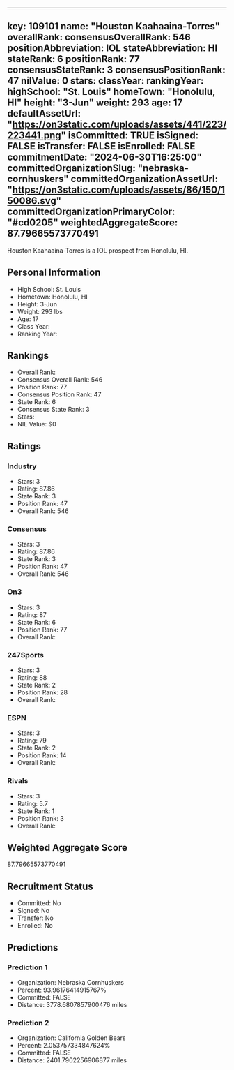 ---
  key: 109101
  name: "Houston Kaahaaina-Torres"
  overallRank: 
  consensusOverallRank: 546
  positionAbbreviation: IOL
  stateAbbreviation: HI
  stateRank: 6
  positionRank: 77
  consensusStateRank: 3
  consensusPositionRank: 47
  nilValue: 0
  stars: 
  classYear: 
  rankingYear: 
  highSchool: "St. Louis"
  homeTown: "Honolulu, HI"
  height: "3-Jun"
  weight: 293
  age: 17
  defaultAssetUrl: "https://on3static.com/uploads/assets/441/223/223441.png"
  isCommitted: TRUE
  isSigned: FALSE
  isTransfer: FALSE
  isEnrolled: FALSE
  commitmentDate: "2024-06-30T16:25:00"
  committedOrganizationSlug: "nebraska-cornhuskers"
  committedOrganizationAssetUrl: "https://on3static.com/uploads/assets/86/150/150086.svg"
  committedOrganizationPrimaryColor: "#cd0205"
  weightedAggregateScore: 87.79665573770491
  ---
  
  Houston Kaahaaina-Torres is a IOL prospect from Honolulu, HI.
  
  ## Personal Information
  - High School: St. Louis
  - Hometown: Honolulu, HI
  - Height: 3-Jun
  - Weight: 293 lbs
  - Age: 17
  - Class Year: 
  - Ranking Year: 
  
  ## Rankings
  - Overall Rank: 
  - Consensus Overall Rank: 546
  - Position Rank: 77
  - Consensus Position Rank: 47
  - State Rank: 6
  - Consensus State Rank: 3
  - Stars: 
  - NIL Value: $0
  
  ## Ratings
  
  ### Industry
  - Stars: 3
  - Rating: 87.86
  - State Rank: 3
  - Position Rank: 47
  - Overall Rank: 546
  
  ### Consensus
  - Stars: 3
  - Rating: 87.86
  - State Rank: 3
  - Position Rank: 47
  - Overall Rank: 546
  
  ### On3
  - Stars: 3
  - Rating: 87
  - State Rank: 6
  - Position Rank: 77
  - Overall Rank: 
  
  ### 247Sports
  - Stars: 3
  - Rating: 88
  - State Rank: 2
  - Position Rank: 28
  - Overall Rank: 
  
  ### ESPN
  - Stars: 3
  - Rating: 79
  - State Rank: 2
  - Position Rank: 14
  - Overall Rank: 
  
  ### Rivals
  - Stars: 3
  - Rating: 5.7
  - State Rank: 1
  - Position Rank: 3
  - Overall Rank: 
  
  ## Weighted Aggregate Score
  87.79665573770491
  
  ## Recruitment Status
  - Committed: No
  - Signed: No
  - Transfer: No
  - Enrolled: No
  
  
  
  ## Predictions
  
  ### Prediction 1
  - Organization: Nebraska Cornhuskers
  - Percent: 93.96176414915767%
  - Committed: FALSE
  - Distance: 3778.6807857900476 miles
  
  ### Prediction 2
  - Organization: California Golden Bears
  - Percent: 2.053757334847624%
  - Committed: FALSE
  - Distance: 2401.7902256906877 miles
  